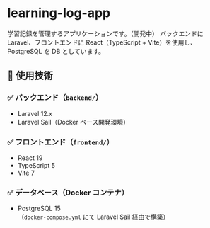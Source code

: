 # learning-log-app
学習記録を管理するアプリケーションです。（開発中）
バックエンドに Laravel、フロントエンドに React（TypeScript + Vite）を使用し、PostgreSQL を DB としています。

## 🔧 使用技術

### ✅ バックエンド（`backend/`）

- Laravel 12.x
- Laravel Sail（Docker ベース開発環境）

### ✅ フロントエンド（`frontend/`）

- React 19
- TypeScript 5
- Vite 7

### ✅ データベース（Docker コンテナ）

- PostgreSQL 15  
  （`docker-compose.yml` にて Laravel Sail 経由で構築）
